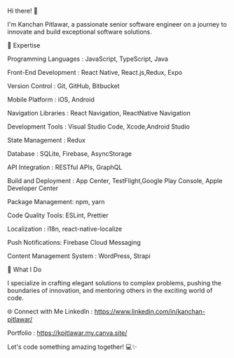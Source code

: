 Hi there! 👋

I'm Kanchan Pitlawar, a passionate senior software engineer on a journey to innovate and build exceptional software solutions.


🔧 Expertise


Programming Languages : JavaScript, TypeScript, Java

Front-End Development : React Native, React.js,Redux, Expo

Version Control : Git, GitHub, Bitbucket

Mobile Platform : iOS, Android

Navigation Libraries : React Navigation, ReactNative Navigation

Development Tools : Visual Studio Code, Xcode,Android Studio

State Management : Redux

Database : SQLite, Firebase, AsyncStorage

API Integration : RESTful APIs, GraphQL

Build and Deployment : App Center, TestFlight,Google Play Console, Apple Developer Center

Package Management: npm, yarn

Code Quality Tools: ESLint, Prettier

Localization : i18n, react-native-localize

Push Notifications: Firebase Cloud Messaging

Content Management System : WordPress, Strapi


🚀 What I Do

I specialize in crafting elegant solutions to complex problems, pushing the boundaries of innovation, and mentoring others in the exciting world of code.


🌐 Connect with Me
LinkedIn : https://www.linkedin.com/in/kanchan-pitlawar/

Portfolio : https://kpitlawar.my.canva.site/


Let's code something amazing together! 💻✨






<!---
kpitlawar/kpitlawar is a ✨ special ✨ repository because its `README.md` (this file) appears on your GitHub profile.
You can click the Preview link to take a look at your changes.
--->
